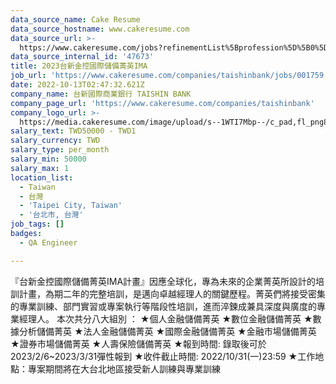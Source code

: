 ```yaml
---
data_source_name: Cake Resume
data_source_hostname: www.cakeresume.com
data_source_url: >-
  https://www.cakeresume.com/jobs?refinementList%5Bprofession%5D%5B0%5D=engineering_qa-engineer&refinementList%5Bsalary_type%5D=per_month&refinementList%5Bsalary_currency%5D=TWD&range%5Bsalary_range%5D%5Bmax%5D=600000
data_source_internal_id: '47673'
title: 2023台新金控國際儲備菁英IMA
job_url: 'https://www.cakeresume.com/companies/taishinbank/jobs/001759'
date: 2022-10-13T02:47:32.621Z
company_name: 台新國際商業銀行 TAISHIN BANK
company_page_url: 'https://www.cakeresume.com/companies/taishinbank'
company_logo_url: >-
  https://media.cakeresume.com/image/upload/s--1WTI7Mbp--/c_pad,fl_png8,h_200,w_200/v1625217735/yes8jjpjueg9dkxhajxy.png
salary_text: TWD50000 - TWD1
salary_currency: TWD
salary_type: per_month
salary_min: 50000
salary_max: 1
location_list:
  - Taiwan
  - 台灣
  - 'Taipei City, Taiwan'
  - '台北市, 台灣'
job_tags: []
badges:
  - QA Engineer

---
```


『台新金控國際儲備菁英IMA計畫』因應全球化，專為未來的企業菁英所設計的培訓計畫，為期二年的完整培訓，是邁向卓越經理人的關鍵歷程。菁英們將接受密集的專業訓練、部門實習或專案執行等階段性培訓，進而淬鍊成兼具深度與廣度的專業經理人。 本次共分八大組別 ： ★個人金融儲備菁英 ★數位金融儲備菁英 ★數據分析儲備菁英 ★法人金融儲備菁英 ★國際金融儲備菁英 ★金融市場儲備菁英 ★證券市場儲備菁英 ★人壽保險儲備菁英 ★報到時間: 錄取後可於2023/2/6~2023/3/31彈性報到 ★收件截止時間: 2022/10/31(一)23:59 ★工作地點：專案期間將在大台北地區接受新人訓練與專業訓練